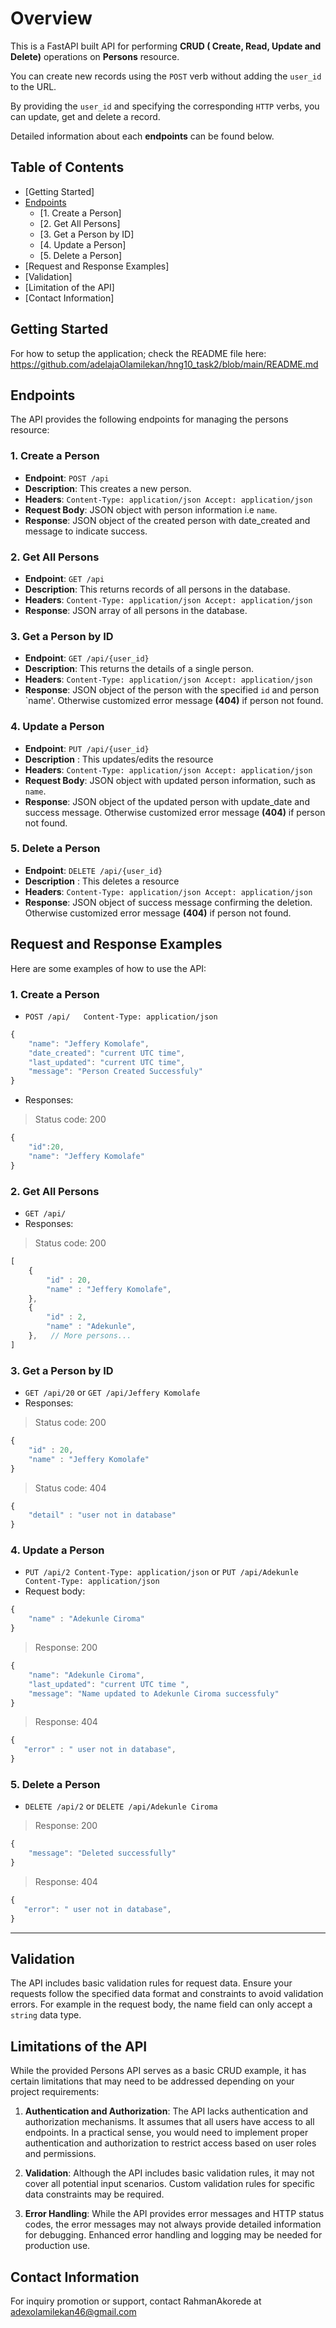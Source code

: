 # Overview

This is a FastAPI built API for performing **CRUD ( Create, Read, Update and Delete)** operations on **Persons** resource. 

You can create new records using the `POST` verb without adding the `user_id` to the URL. 

By providing the `user_id` and specifying the corresponding `HTTP` verbs, you can update, get and delete a record.

Detailed information about each **endpoints** can be found below.

## Table of Contents

- [Getting Started]
- [Endpoints]()
    - [1. Create a Person]
    - [2. Get All Persons]
    - [3. Get a Person by ID]
    - [4. Update a Person]
    - [5. Delete a Person]
- [Request and Response Examples]
- [Validation]
- [Limitation of the API]
- [Contact Information]
    

## Getting Started

For how to setup the application; check the README file here: https://github.com/adelajaOlamilekan/hng10_task2/blob/main/README.md

## Endpoints

The API provides the following endpoints for managing the persons resource:

### 1\. Create a Person

- **Endpoint**: `POST /api`
- **Description**: This creates a new person.
- **Headers**: `Content-Type: application/json Accept: application/json`
- **Request Body**: JSON object with person information i.e `name`.
- **Response**: JSON object of the created person with date_created and message to indicate success.
    

### 2\. Get All Persons

- **Endpoint**: `GET /api`
- **Description**: This returns records of all persons in the database.
- **Headers**: `Content-Type: application/json Accept: application/json`
- **Response**: JSON array of all persons in the database.
    

### 3\. Get a Person by ID

- **Endpoint**: `GET /api/{user_id}`
- **Description**: This returns the details of a single person.
- **Headers**: `Content-Type: application/json Accept: application/json`
- **Response**: JSON object of the person with the specified `id` and person `name'. Otherwise customized error message **(404)** if person not found.
    

### 4\. Update a Person

- **Endpoint**: `PUT /api/{user_id}`
- **Description** : This updates/edits the resource
- **Headers**: `Content-Type: application/json Accept: application/json`
- **Request Body**: JSON object with updated person information, such as `name`.
- **Response**: JSON object of the updated person with update_date and success message. Otherwise customized error message **(404)** if person not found.
    

### 5\. Delete a Person

- **Endpoint**: `DELETE /api/{user_id}`
- **Description** : This deletes a resource
- **Headers**: `Content-Type: application/json Accept: application/json`
- **Response**: JSON object of success message confirming the deletion. Otherwise customized error message **(404)** if person not found. 
    

## Request and Response Examples

Here are some examples of how to use the API:

### 1\. Create a Person

- `POST /api/   Content-Type: application/json`

```javascript
{  
    "name": "Jeffery Komolafe",
    "date_created": "current UTC time",
    "last_updated": "current UTC time",
    "message": "Person Created Successfuly"
}
```
- Responses: 

>Status code: 200

```javascript
{  
    "id":20,
    "name": "Jeffery Komolafe"
}
```

### 2\. Get All Persons

- `GET /api/`
- Responses:

>Status code: 200

```javascript
[
    {  
        "id" : 20,
        "name" : "Jeffery Komolafe",
    },
    {  
        "id" : 2,
        "name" : "Adekunle",
    },   // More persons...
] 
```
    

### 3\. Get a Person by ID

- `GET /api/20` or `GET /api/Jeffery Komolafe`
- Responses:

>Status code: 200

```javascript
{  
    "id" : 20,
    "name" : "Jeffery Komolafe"
}
```

>Status code: 404

```javascript
{  
    "detail" : "user not in database"
}
```
### 4\. Update a Person

- `PUT /api/2 Content-Type: application/json` or `PUT /api/Adekunle Content-Type: application/json`      
- Request body:

```javascript
{
    "name" : "Adekunle Ciroma"
}
```

>Response: 200

```javascript
{
    "name": "Adekunle Ciroma",
    "last_updated": "current UTC time ",
    "message": "Name updated to Adekunle Ciroma successfuly"
}
```

>Response: 404
    
 ```javascript
{  
    "error" : " user not in database",
}
```
### 5\. Delete a Person

- `DELETE /api/2` or `DELETE /api/Adekunle Ciroma`

>Response: 200

```javascript
{
    "message": "Deleted successfully"
}
```
>Response: 404
    
 ```javascript
{  
    "error": " user not in database",
}
```
---

## Validation

The API includes basic validation rules for request data. Ensure your requests follow the specified data format and constraints to avoid validation errors. For example in the request body, the name field can only accept a `string` data type.


## Limitations of the API

While the provided Persons API serves as a basic CRUD example, it has certain limitations that may need to be addressed depending on your project requirements:

1. **Authentication and Authorization**: The API lacks authentication and authorization mechanisms. It assumes that all users have access to all endpoints. In a practical sense, you would need to implement proper authentication and authorization to restrict access based on user roles and permissions.

2. **Validation**: Although the API includes basic validation rules, it may not cover all potential input scenarios. Custom validation rules for specific data constraints may be required.

3. **Error Handling**: While the API provides error messages and HTTP status codes, the error messages may not always provide detailed information for debugging. Enhanced error handling and logging may be needed for production use.

## Contact Information

For inquiry promotion or support, contact RahmanAkorede at adexolamilekan46@gmail.com
